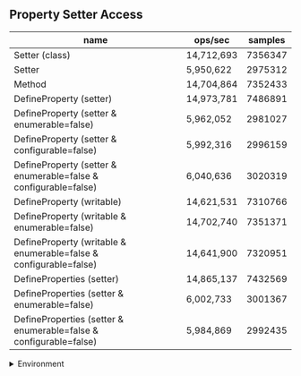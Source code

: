 ## Property Setter Access

|name|ops/sec|samples|
|-|-|-|
|Setter (class)|14,712,693|7356347|
|Setter|5,950,622|2975312|
|Method|14,704,864|7352433|
|DefineProperty (setter)|14,973,781|7486891|
|DefineProperty (setter & enumerable=false)|5,962,052|2981027|
|DefineProperty (setter & configurable=false)|5,992,316|2996159|
|DefineProperty (setter & enumerable=false & configurable=false)|6,040,636|3020319|
|DefineProperty (writable)|14,621,531|7310766|
|DefineProperty (writable & enumerable=false)|14,702,740|7351371|
|DefineProperty (writable & enumerable=false & configurable=false)|14,641,900|7320951|
|DefineProperties (setter)|14,865,137|7432569|
|DefineProperties (setter & enumerable=false)|6,002,733|3001367|
|DefineProperties (setter & enumerable=false & configurable=false)|5,984,869|2992435|


<details>
<summary>Environment</summary>

* __Machine:__ linux x64 | 4 vCPUs | 7.6GB Mem
* __Run:__ Wed Sep 25 2024 22:39:23 GMT+0000 (Coordinated Universal Time)
</details>

<!--
{"environment":{"platform":"linux","arch":"x64","cpus":4,"totalMemory":7.597896575927734},"benchmarks":[{"name":"Setter (class)","opsSec":14712693.676255973,"samples":7356347},{"name":"Setter","opsSec":5950622.5004825415,"samples":2975312},{"name":"Method","opsSec":14704864.50013755,"samples":7352433},{"name":"DefineProperty (setter)","opsSec":14973781.071438087,"samples":7486891},{"name":"DefineProperty (setter & enumerable=false)","opsSec":5962052.903040197,"samples":2981027},{"name":"DefineProperty (setter & configurable=false)","opsSec":5992316.525921986,"samples":2996159},{"name":"DefineProperty (setter & enumerable=false & configurable=false)","opsSec":6040636.961102828,"samples":3020319},{"name":"DefineProperty (writable)","opsSec":14621531.386032714,"samples":7310766},{"name":"DefineProperty (writable & enumerable=false)","opsSec":14702740.559057124,"samples":7351371},{"name":"DefineProperty (writable & enumerable=false & configurable=false)","opsSec":14641900.682616062,"samples":7320951},{"name":"DefineProperties (setter)","opsSec":14865137.049286347,"samples":7432569},{"name":"DefineProperties (setter & enumerable=false)","opsSec":6002733.0034450935,"samples":3001367},{"name":"DefineProperties (setter & enumerable=false & configurable=false)","opsSec":5984869.54504647,"samples":2992435}]}-->
